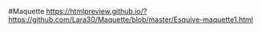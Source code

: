 #Maquette
https://htmlpreview.github.io/?https://github.com/Lara30/Maquette/blob/master/Esquive-maquette1.html
